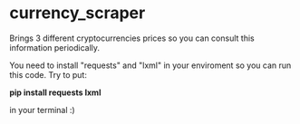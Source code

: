 # currency_scraper
Brings 3 different cryptocurrencies prices so you can consult this information periodically.

You need to install "requests" and "lxml" in your enviroment so you can run this code.
Try to put:

**pip install requests lxml**

in your terminal :)
